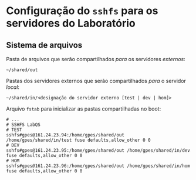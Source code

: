# Configuração do `sshfs` para os servidores do Laboratório

## Sistema de arquivos

Pasta de arquivos que serão compartilhados *para* os servidores _externos_:

```
~/shared/out
```

Pastas dos servidores externos que serão compartilhados *para* o servidor _local_:

```
~/shared/in/<designação do servidor externo [test | dev | hom]>
```

Arquivo `fstab` para inicializar as pastas compartilhadas no boot:

```
# ...
# SSHFS LabQS
# TEST
sshfs#gpes@161.24.23.94:/home/gpes/shared/out /home/gpes/shared/in/test fuse defaults,allow_other 0 0
# DEV
sshfs#gpes@161.24.23.95:/home/gpes/shared/out /home/gpes/shared/in/dev fuse defaults,allow_other 0 0
# HOM
sshfs#gpes@161.24.23.96:/home/gpes/shared/out /home/gpes/shared/in/hom fuse defaults,allow_other 0 0
```
